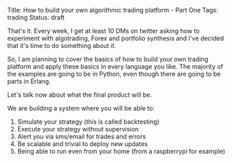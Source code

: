 Title: How to build your own algorithmic trading platform - Part One
Tags: trading
Status: draft

That's it. Every week, I get at least 10 DMs on twitter asking how to experiment with algotrading, Forex and portfolio synthesis and I've decided that it's time to do something about it.

So, I am planning to cover the basics of how to build your own trading platform and apply these basics in every language you like. The majority of the examples are going to be in Python, even though there are going to be parts in Erlang.

Let's talk now about what the final product will be.

We are building a system where you will be able to:
1. Simulate your strategy (this is called backtesting)
2. Execute your strategy without supervision
3. Alert you via sms/email for trades and errors
4. Be scalable and trivial to deploy new updates
5. Being able to run even from your home (from a raspberrypi for example)

